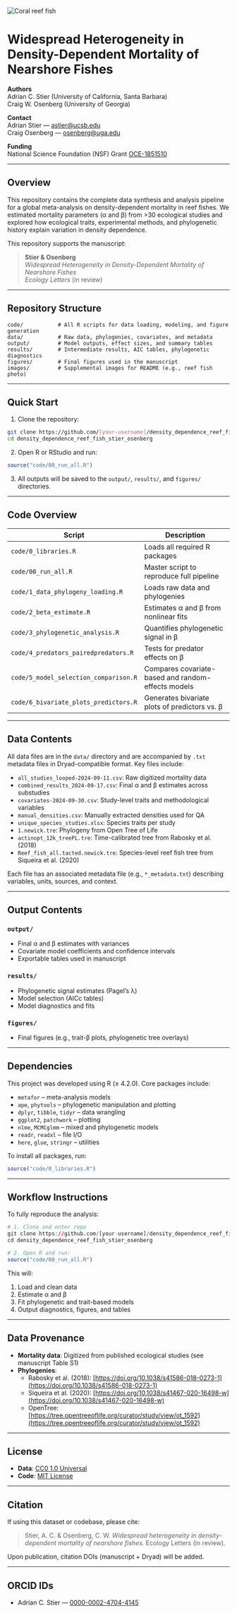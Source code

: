![Coral reef fish](images/AdobeStock_466179536.jpeg)

# Widespread Heterogeneity in Density-Dependent Mortality of Nearshore Fishes

**Authors**  
Adrian C. Stier (University of California, Santa Barbara)  
Craig W. Osenberg (University of Georgia)  

**Contact**  
Adrian Stier — astier@ucsb.edu  
Craig Osenberg — osenberg@uga.edu  

**Funding**  
National Science Foundation (NSF) Grant [OCE-1851510](https://www.nsf.gov/awardsearch/showAward?AWD_ID=1851510)

---

## Overview

This repository contains the complete data synthesis and analysis pipeline for a global meta-analysis on density-dependent mortality in reef fishes. We estimated mortality parameters (α and β) from >30 ecological studies and explored how ecological traits, experimental methods, and phylogenetic history explain variation in density dependence.

This repository supports the manuscript:

> **Stier & Osenberg**  
> *Widespread Heterogeneity in Density-Dependent Mortality of Nearshore Fishes*  
> *Ecology Letters* (in review)

---

## Repository Structure

```
code/           # All R scripts for data loading, modeling, and figure generation
data/           # Raw data, phylogenies, covariates, and metadata
output/         # Model outputs, effect sizes, and summary tables
results/        # Intermediate results, AIC tables, phylogenetic diagnostics
figures/        # Final figures used in the manuscript
images/         # Supplemental images for README (e.g., reef fish photo)
```

---

## Quick Start

1. Clone the repository:

```bash
git clone https://github.com/[your-username]/density_dependence_reef_fish_stier_osenberg.git
cd density_dependence_reef_fish_stier_osenberg
```

2. Open R or RStudio and run:

```r
source("code/00_run_all.R")
```

3. All outputs will be saved to the `output/`, `results/`, and `figures/` directories.

---

## Code Overview

| Script                                 | Description                                                         |
|----------------------------------------|---------------------------------------------------------------------|
| `code/0_libraries.R`                   | Loads all required R packages                                       |
| `code/00_run_all.R`                    | Master script to reproduce full pipeline                            |
| `code/1_data_phylogeny_loading.R`      | Loads raw data and phylogenies                                      |
| `code/2_beta_estimate.R`               | Estimates α and β from nonlinear fits                               |
| `code/3_phylogenetic_analysis.R`       | Quantifies phylogenetic signal in β                                 |
| `code/4_predators_pairedpredators.R`   | Tests for predator effects on β                                     |
| `code/5_model_selection_comparison.R`  | Compares covariate-based and random-effects models                  |
| `code/6_bivariate_plots_predictors.R`  | Generates bivariate plots of predictors vs. β                       |

---

## Data Contents

All data files are in the `data/` directory and are accompanied by `.txt` metadata files in Dryad-compatible format. Key files include:

- `all_studies_looped-2024-09-11.csv`: Raw digitized mortality data
- `combined_results_2024-09-17.csv`: Final α and β estimates across substudies
- `covariates-2024-09-30.csv`: Study-level traits and methodological variables
- `manual_densities.csv`: Manually extracted densities used for QA
- `unique_species_studies.xlsx`: Species traits per study
- `1.newick.tre`: Phylogeny from Open Tree of Life
- `actinopt_12k_treePL.tre`: Time-calibrated tree from Rabosky et al. (2018)
- `Reef_fish_all.tacted.newick.tre`: Species-level reef fish tree from Siqueira et al. (2020)

Each file has an associated metadata file (e.g., `*_metadata.txt`) describing variables, units, sources, and context.

---

## Output Contents

### `output/`
- Final α and β estimates with variances
- Covariate model coefficients and confidence intervals
- Exportable tables used in manuscript

### `results/`
- Phylogenetic signal estimates (Pagel’s λ)
- Model selection (AICc tables)
- Model diagnostics and fits

### `figures/`
- Final figures (e.g., trait-β plots, phylogenetic tree overlays)

---

## Dependencies

This project was developed using R (≥ 4.2.0). Core packages include:

- `metafor` – meta-analysis models
- `ape`, `phytools` – phylogenetic manipulation and plotting
- `dplyr`, `tibble`, `tidyr` – data wrangling
- `ggplot2`, `patchwork` – plotting
- `nlme`, `MCMCglmm` – mixed and phylogenetic models
- `readr`, `readxl` – file I/O
- `here`, `glue`, `stringr` – utilities

To install all packages, run:

```r
source("code/0_libraries.R")
```

---

## Workflow Instructions

To fully reproduce the analysis:

```r
# 1. Clone and enter repo
git clone https://github.com/[your-username]/density_dependence_reef_fish_stier_osenberg.git
cd density_dependence_reef_fish_stier_osenberg

# 2. Open R and run:
source("code/00_run_all.R")
```

This will:

1. Load and clean data  
2. Estimate α and β  
3. Fit phylogenetic and trait-based models  
4. Output diagnostics, figures, and tables

---

## Data Provenance

- **Mortality data**: Digitized from published ecological studies (see manuscript Table S1)
- **Phylogenies**:
  - Rabosky et al. (2018): [https://doi.org/10.1038/s41586-018-0273-1](https://doi.org/10.1038/s41586-018-0273-1)
  - Siqueira et al. (2020): [https://doi.org/10.1038/s41467-020-16498-w](https://doi.org/10.1038/s41467-020-16498-w)
  - OpenTree: [https://tree.opentreeoflife.org/curator/study/view/ot_1592](https://tree.opentreeoflife.org/curator/study/view/ot_1592)

---

## License

- **Data**: [CC0 1.0 Universal](https://creativecommons.org/publicdomain/zero/1.0/)
- **Code**: [MIT License](https://opensource.org/licenses/MIT)

---

## Citation

If using this dataset or codebase, please cite:

> Stier, A. C. & Osenberg, C. W. *Widespread heterogeneity in density-dependent mortality of nearshore fishes.* Ecology Letters (in review).

Upon publication, citation DOIs (manuscript + Dryad) will be added.

---

## ORCID IDs

- Adrian C. Stier — [0000-0002-4704-4145](https://orcid.org/0000-0002-4704-4145)

